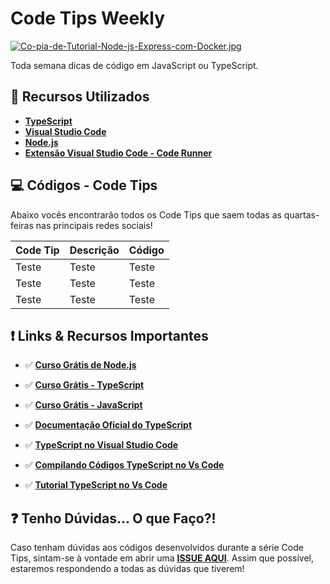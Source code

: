 # Code Tips Weekly

[![Co-pia-de-Tutorial-Node-js-Express-com-Docker.jpg](https://i.postimg.cc/v8V8Gmbs/Co-pia-de-Tutorial-Node-js-Express-com-Docker.jpg)](https://postimg.cc/G9bnQd47)

Toda semana dicas de código em JavaScript ou TypeScript.

## 🚀 Recursos Utilizados

- **[TypeScript](https://www.typescriptlang.org/download)**
- **[Visual Studio Code](https://code.visualstudio.com/?WT.mc_id=javascript-36001-gllemos)**
- **[Node.js](https://nodejs.org/en/)**
- **[Extensão Visual Studio Code - Code Runner](https://marketplace.visualstudio.com/items?itemName=formulahendry.code-runner&WT.mc_id=javascript-36001-gllemos)**

## 💻 Códigos - Code Tips

Abaixo vocês encontrarão todos os Code Tips que saem todas as quartas-feiras nas principais redes sociais!

| Code Tip  | Descrição  | Código  |   
|---|---|---|
| Teste  | Teste  | Teste  |   
| Teste |  Teste | Teste  | 
| Teste  | Teste  | Teste  | 

## ❗️ Links & Recursos Importantes

- ✅ **[Curso Grátis de Node.js](https://docs.microsoft.com/learn/paths/build-javascript-applications-nodejs/?WT.mc_id=javascript-36001-gllemos)**
- ✅ **[Curso Grátis - TypeScript](https://docs.microsoft.com/pt-br/learn/paths/build-javascript-applications-typescript/?WT.mc_id=javascript-36001-gllemos)**
- ✅ **[Curso Grátis - JavaScript](https://github.com/glaucia86/js-101-beginners-ms)**

- ✅ **[Documentação Oficial do TypeScript](http://typescriptlang.org/docs/handbook/)**
- ✅ **[TypeScript no Visual Studio Code](https://code.visualstudio.com/docs/languages/typescript?WT.mc_id=javascript-36001-gllemos)**
- ✅ **[Compilando Códigos TypeScript no Vs Code](https://code.visualstudio.com/docs/typescript/typescript-compiling?WT.mc_id=javascript-36001-gllemos)**
- ✅ **[Tutorial TypeScript no Vs Code](https://code.visualstudio.com/docs/typescript/typescript-tutorial?WT.mc_id=javascript-36001-gllemos)**

## ❓ Tenho Dúvidas... O que Faço?!

Caso tenham dúvidas aos códigos desenvolvidos durante a série Code Tips, sintam-se à vontade em abrir uma **[ISSUE AQUI](https://github.com/glaucia86/code-tips-weekly/issues)**. Assim que possível, estaremos respondendo a todas as dúvidas que tiverem!


